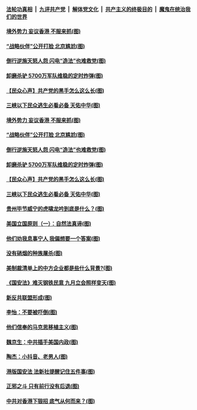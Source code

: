 

####  [法轮功真相](../../../../basic/blob/master/README.md?t=07041831) &nbsp;|&nbsp; [九评共产党](../../../../9ping.md/blob/master/README.md?t=07041831) &nbsp;|&nbsp; [解体党文化](../../../../jtdwh.md/blob/master/README.md?t=07041831)  &nbsp;|&nbsp; [共产主义的终极目的](../../../../gczydzjmd.md/blob/master/README.md?t=07041831) &nbsp;|&nbsp; [魔鬼在统治我们的世界](../../../../mgztzwmdsj.md/blob/master/README.md?t=07041831) 

#### [境外势力 妄议香港 不服来抓(图)](../pages/p4/938616.md?t=07041831) 

#### [“战略伙伴”公开打脸 北京尴尬(图)](../pages/p4/938610.md?t=07041831) 

#### [倒行逆施天怒人怨 闪电“造法”也难救党(图)](../pages/p4/938609.md?t=07041831) 

#### [卸磨杀驴 5700万军队维稳的定时炸弹(图)](../pages/p4/938607.md?t=07041831) 

#### [【民众心声】共产党的黑手怎么这么长(图)](../pages/p4/938456.md?t=07041831) 

#### [三峡以下民众逃生必看必备 天佑中华(图)](../pages/p4/938593.md?t=07041831) 

#### [境外势力 妄议香港 不服来抓(图)](../pages/p4/938616.md?t=07041831) 

#### [“战略伙伴”公开打脸 北京尴尬(图)](../pages/p4/938610.md?t=07041831) 

#### [倒行逆施天怒人怨 闪电“造法”也难救党(图)](../pages/p4/938609.md?t=07041831) 

#### [卸磨杀驴 5700万军队维稳的定时炸弹(图)](../pages/p4/938607.md?t=07041831) 

#### [【民众心声】共产党的黑手怎么这么长(图)](../pages/p4/938456.md?t=07041831) 

#### [三峡以下民众逃生必看必备 天佑中华(图)](../pages/p4/938593.md?t=07041831) 

#### [贵州毕节威宁的虎啸龙吟到底是什么？(图)](../pages/p4/938596.md?t=07041831) 

#### [美国立国原则（一）：自然法真谛(图)](../pages/p4/938484.md?t=07041831) 

#### [他们劝我息事宁人 我偏想要一个答案(图)](../pages/p4/938491.md?t=07041831) 

#### [没有硝烟的种族屠杀(图)](../pages/p4/938489.md?t=07041831) 

#### [美制裁清单上的中方企业都是些什么背景?(图)](../pages/p4/938486.md?t=07041831) 

#### [《国安法》难灭钢铁民意 九月立会照样变天(图)](../pages/p4/938485.md?t=07041831) 

#### [新反共联盟形成(图)](../pages/p4/938480.md?t=07041831) 

#### [李怡：不要被吓倒(图)](../pages/p4/938488.md?t=07041831) 

#### [他们信奉的马克思移植主义(图)](../pages/p4/938413.md?t=07041831) 

#### [魏京生：中共插手美国内政(图)](../pages/p4/938409.md?t=07041831) 

#### [陶杰：小抖音、老男人(图)](../pages/p4/938404.md?t=07041831) 

#### [港版国安法 法新社提醒记住五件事(图)](../pages/p4/938401.md?t=07041831) 

#### [正邪之斗 只有前行没有后退(图)](../pages/p4/938399.md?t=07041831) 

#### [中共对香港下狠招 底气从何而来？(图)](../pages/p4/938397.md?t=07041831) 

